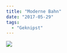 ```yaml
---
title: "Moderne Bahn"
date: "2017-05-29"
tags:
  - "Geknipst"
---
```


![](/img/img_1360-768x1024.jpg)

